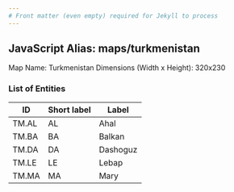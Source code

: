 ```yaml
---
# Front matter (even empty) required for Jekyll to process
---
```


## JavaScript Alias: maps/turkmenistan

Map Name: Turkmenistan
Dimensions (Width x Height): 320x230





### List of Entities

ID | Short label | Label
---|---|---|
TM.AL|AL|Ahal
TM.BA|BA|Balkan
TM.DA|DA|Dashoguz
TM.LE|LE|Lebap
TM.MA|MA|Mary

